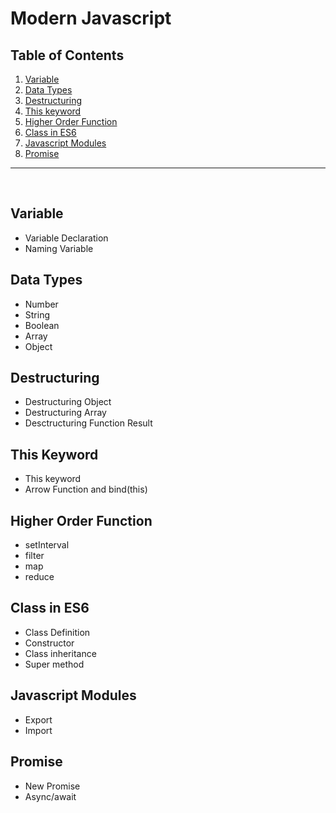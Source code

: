 # Modern Javascript

## Table of Contents

1. [Variable](#variable)
2. [Data Types](#data-types)
3. [Destructuring](#destructuring)
4. [This keyword](#this-keyword)
5. [Higher Order Function](#higher-order-function)
6. [Class in ES6](#class-in-es6)
7. [Javascript Modules](#javascript-modules)
8. [Promise](#promise)

---

&nbsp;

## Variable

- Variable Declaration
- Naming Variable

## Data Types

- Number
- String
- Boolean
- Array
- Object

## Destructuring

- Destructuring Object
- Destructuring Array
- Desctructuring Function Result

## This Keyword

- This keyword
- Arrow Function and bind(this)

## Higher Order Function

- setInterval
- filter
- map
- reduce

## Class in ES6

- Class Definition
- Constructor
- Class inheritance
- Super method

## Javascript Modules

- Export
- Import

## Promise

- New Promise
- Async/await
